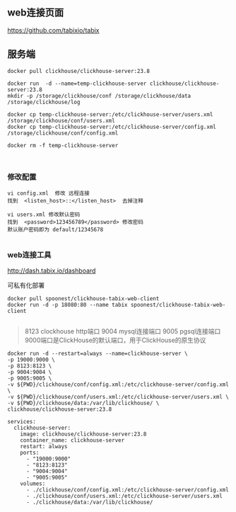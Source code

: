 

## web连接页面

https://github.com/tabixio/tabix


## 服务端

```shell
docker pull clickhouse/clickhouse-server:23.8

docker run  -d --name=temp-clickhouse-server clickhouse/clickhouse-server:23.8
mkdir -p /storage/clickhouse/conf /storage/clickhouse/data /storage/clickhouse/log

docker cp temp-clickhouse-server:/etc/clickhouse-server/users.xml /storage/clickhouse/conf/users.xml
docker cp temp-clickhouse-server:/etc/clickhouse-server/config.xml /storage/clickhouse/conf/config.xml

docker rm -f temp-clickhouse-server



```

### 修改配置

```shell
vi config.xml  修改 远程连接
找到  <listen_host>::</listen_host>  去掉注释

vi users.xml 修改默认密码
找到  <password>123456789</password> 修改密码
默认账户密码即为 default/12345678


```
### web连接工具

http://dash.tabix.io/dashboard

可私有化部署

```
docker pull spoonest/clickhouse-tabix-web-client
docker run -d -p 18080:80 --name tabix spoonest/clickhouse-tabix-web-client


```



> 8123 clockhouse  http端口   9004 mysql连接端口  9005 pgsql连接端口 9000端口是ClickHouse的默认端口，用于ClickHouse的原生协议

```shell
docker run -d --restart=always --name=clickhouse-server \
-p 19000:9000 \
-p 8123:8123 \
-p 9004:9004 \
-p 9005:9005 \
-v ${PWD}/clickhouse/conf/config.xml:/etc/clickhouse-server/config.xml \
-v ${PWD}/clickhouse/conf/users.xml:/etc/clickhouse-server/users.xml \
-v ${PWD}/clickhouse/data:/var/lib/clickhouse/ \
clickhouse/clickhouse-server:23.8
```

```
services:
  clickhouse-server:
    image: clickhouse/clickhouse-server:23.8
    container_name: clickhouse-server
    restart: always
    ports:
      - "19000:9000"
      - "8123:8123"
      - "9004:9004"
      - "9005:9005"
    volumes:
      - ./clickhouse/conf/config.xml:/etc/clickhouse-server/config.xml
      - ./clickhouse/conf/users.xml:/etc/clickhouse-server/users.xml
      - ./clickhouse/data:/var/lib/clickhouse/
```
